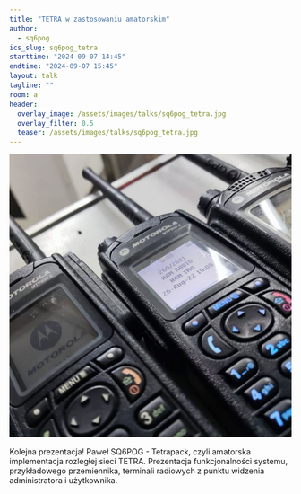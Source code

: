 ```yaml
---
title: "TETRA w zastosowaniu amatorskim"
author: 
  - sq6pog
ics_slug: sq6pog_tetra
starttime: "2024-09-07 14:45"
endtime: "2024-09-07 15:45"
layout: talk
tagline: ""
room: a
header:
  overlay_image: /assets/images/talks/sq6pog_tetra.jpg
  overlay_filter: 0.5
  teaser: /assets/images/talks/sq6pog_tetra.jpg
---
```


![](/assets/images/talks/sq6pog_tetra.jpg)

Kolejna prezentacja!
Paweł SQ6POG - Tetrapack, czyli amatorska implementacja rozległej sieci TETRA.
Prezentacja funkcjonalności systemu, przykładowego przemiennika, terminali radiowych z punktu widzenia administratora i użytkownika.